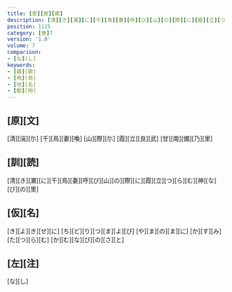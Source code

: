 ```yaml
---
title: [思][故][郷]
description: [清][き][瀬][に][千][鳥][妻][呼][び][山][の][際][に][霞][立][つ][ら][む][神][な][び][の][里]
position: 1125
category: [巻]7
version: '1.0'
volume: 7
comparison:
- [な][し]
keywords:
- [雑][歌]
- [飛][鳥]
- [地][名]
- [動][物]
---
```


## [原][文]

[清][湍][尓] [千][鳥][妻][喚] [山][際][尓] [霞][立][良][武] [甘][南][備][乃][里]

## [訓][読]

[清][き][瀬][に][千][鳥][妻][呼][び][山][の][際][に][霞][立][つ][ら][む][神][な][び][の][里]

## [仮][名]

[き][よ][き][せ][に] [ち][ど][り][つ][ま][よ][び] [や][ま][の][ま][に] [か][す][み][た][つ][ら][む] [か][む][な][び][の][さ][と]

## [左][注]

[な][し]
